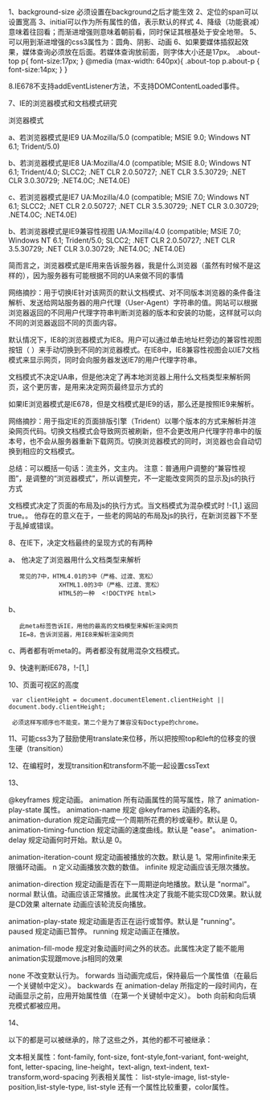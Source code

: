 1、background-size 必须设置在background之后才能生效
2、定位的span可以设置宽高
3、initial可以作为所有属性的值，表示默认的样式
4、降级（功能衰减）意味着往回看；而渐进增强则意味着朝前看，同时保证其根基处于安全地带。
5、可以用到渐进增强的css3属性为：圆角、阴影、动画
6、如果要媒体插叙起效果，媒体查询必须放在后面。若媒体查询放前面，则字体大小还是17px。
    .about-top p{
	  font-size:17px;
	}
	@media (max-width: 640px){
		.about-top p.about-p {
	  		font-size:14px;
		}
	}

8.IE678不支持addEventListener方法，不支持DOMContentLoaded事件。

7、IE的浏览器模式和文档模式研究
  
   浏览器模式
    
   a、若浏览器模式是IE9           UA:Mozilla/5.0 (compatible; MSIE 9.0; Windows NT 6.1; Trident/5.0)

   b、若浏览器模式是IE8           UA:Mozilla/4.0 (compatible; MSIE 8.0; Windows NT 6.1; Trident/4.0; SLCC2; .NET CLR 2.0.50727; .NET CLR 3.5.30729; .NET CLR 3.0.30729; .NET4.0C; .NET4.0E)
   
   c、若浏览器模式是IE7           UA:Mozilla/4.0 (compatible; MSIE 7.0; Windows NT 6.1; SLCC2; .NET CLR 2.0.50727; .NET CLR 3.5.30729; .NET CLR 3.0.30729; .NET4.0C; .NET4.0E)

   b、若浏览器模式是IE9兼容性视图 UA:Mozilla/4.0 (compatible; MSIE 7.0; Windows NT 6.1; Trident/5.0; SLCC2; .NET CLR 2.0.50727; .NET CLR 3.5.30729; .NET CLR 3.0.30729; .NET4.0C; .NET4.0E)

   简而言之，浏览器模式是IE用来告诉服务器，我是什么浏览器（虽然有时候不是这样的），因为服务器有可能根据不同的UA来做不同的事情


   网络摘抄：用于切换IE针对该网页的默认文档模式、对不同版本浏览器的条件备注解析、发送给网站服务器的用户代理（User-Agent）字符串的值。网站可以根据浏览器返回的不同用户代理字符串判断浏览器的版本和安装的功能，这样就可以向不同的浏览器返回不同的页面内容。

   默认情况下，IE8的浏览器模式为IE8。用户可以通过单击地址栏旁边的兼容性视图按钮（ ）来手动切换到不同的浏览器模式。在IE8中，IE8兼容性视图会以IE7文档模式来显示网页，同时会向服务器发送IE7的用户代理字符串。

   
   文档模式不决定UA串，但是他决定了再本地浏览器上用什么文档类型来解析网页，这个更厉害，是用来决定网页最终显示方式的

   如果IE浏览器模式是IE678，但是文档模式是IE9的话，那么还是按照IE9来解析。


   网络摘抄：用于指定IE的页面排版引擎（Trident）以哪个版本的方式来解析并渲染网页代码。切换文档模式会导致网页被刷新，但不会更改用户代理字符串中的版本号，也不会从服务器重新下载网页。切换浏览器模式的同时，浏览器也会自动切换到相应的文档模式。

   总结：可以概括一句话：流主外，文主内。
   注意：普通用户调整的“兼容性视图”，是调整的“浏览器模式”，所以调整完，不一定能改变网页的显示及js的执行方式

   文档模式决定了页面的布局及js的执行方式。当文档模式为混杂模式时 !-[1,] 返回true。。
   他存在的意义在于，一些老的网站的布局及js的执行，在新浏览器下不至于乱掉或错误。


 8、在IE下，决定文档最终的呈现方式的有两种

   a、<!DOCTYPE html> 他决定了浏览器用什么文档类型来解析

       常见的7中，HTML4.01的3中（严格、过渡、宽松）
                  XHTML1.0的3中（严格、过渡、宽松）
                  HTML5的一种  <!DOCTYPE html>

   b、<meta content="IE=edge,chrome=1" http-equiv=X-UA-Compatible>

       此meta标签告诉IE，用他的最高的文档模型来解析渲染网页
       IE=8，告诉浏览器，用IE8来解析渲染网页

   c、两者都有听meta的。两者都没有就用混杂文档模式。

 9、快速判断IE678，!-[1,]


 10、页面可视区的高度

     var clientHeight = document.documentElement.clientHeight || document.body.clientHeight;

     必须这样写顺序也不能变。第二个是为了兼容没有Doctype的chrome。
 
 11、可能css3为了鼓励使用translate来位移，所以把按照top和left的位移变的很生硬（transition）

 12、在编程时，发现transition和transform不能一起设置cssText

 13、

@keyframes 规定动画。
animation 所有动画属性的简写属性，除了 animation-play-state 属性。
animation-name  规定 @keyframes 动画的名称。
animation-duration  规定动画完成一个周期所花费的秒或毫秒。默认是 0。 
animation-timing-function 规定动画的速度曲线。默认是 "ease"。
animation-delay 规定动画何时开始。默认是 0。

animation-iteration-count 规定动画被播放的次数。默认是 1。常用infinite来无限循环动画。
n 定义动画播放次数的数值。
infinite  规定动画应该无限次播放。

animation-direction 规定动画是否在下一周期逆向地播放。默认是 "normal"。
normal  默认值。动画应该正常播放。此属性决定了我能不能实现CD效果。默认就是CD效果
alternate 动画应该轮流反向播放。

animation-play-state  规定动画是否正在运行或暂停。默认是 "running"。
paused  规定动画已暂停。
running 规定动画正在播放。


animation-fill-mode 规定对象动画时间之外的状态。此属性决定了能不能用animation实现跟move.js相同的效果

none  不改变默认行为。
forwards  当动画完成后，保持最后一个属性值（在最后一个关键帧中定义）。
backwards 在 animation-delay 所指定的一段时间内，在动画显示之前，应用开始属性值（在第一个关键帧中定义）。
both  向前和向后填充模式都被应用。

14、

以下的都是可以被继承的，除了这些之外，其他的都不可被继承：

文本相关属性：font-family, font-size, font-style,font-variant, font-weight, font, letter-spacing,
line-height，text-align, text-indent, text-transform,word-spacing
列表相关属性：
list-style-image, list-style-position,list-style-type, list-style
还有一个属性比较重要，color属性。



    


   


